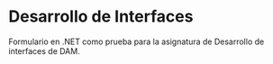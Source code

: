 # Desarrollo de Interfaces

Formulario en .NET como prueba para la asignatura de Desarrollo de interfaces de DAM.
